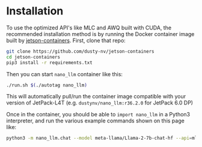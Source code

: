 # Installation

To use the optimized API's like MLC and AWQ built with CUDA, the recommended installation method is by running the Docker container image built by [jetson-containers](https://github.com/dusty-nv/jetson-containers).  First, clone that repo:

```bash
git clone https://github.com/dusty-nv/jetson-containers
cd jetson-containers
pip3 install -r requirements.txt
```

Then you can start `nano_llm` container like this:

```bash
./run.sh $(./autotag nano_llm)
```

This will automatically pull/run the container image compatible with your version of JetPack-L4T (e.g. `dustynv/nano_llm:r36.2.0` for JetPack 6.0 DP)

Once in the container, you should be able to `import nano_llm` in a Python3 interpreter, and run the various example commands shown on this page like:

```bash
python3 -m nano_llm.chat --model meta-llama/Llama-2-7b-chat-hf --api=mlc --quantization q4f16_ft
```